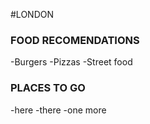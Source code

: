 #LONDON

### FOOD RECOMENDATIONS
-Burgers
-Pizzas
-Street food


### PLACES TO GO
-here
-there
-one more